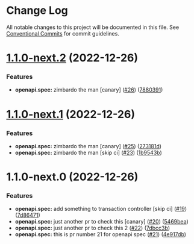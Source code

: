 # Change Log

All notable changes to this project will be documented in this file.
See [Conventional Commits](https://conventionalcommits.org) for commit guidelines.

# [1.1.0-next.2](https://github.com/omermorad/trytry/compare/v1.1.0-next.1...v1.1.0-next.2) (2022-12-26)


### Features

* **openapi.spec:** zimbardo the man [canary] ([#26](https://github.com/omermorad/trytry/issues/26)) ([7880391](https://github.com/omermorad/trytry/commit/78803915532f7fab3a6c754a001a2a3f6b8874f9))





# [1.1.0-next.1](https://github.com/omermorad/trytry/compare/v1.1.0-next.0...v1.1.0-next.1) (2022-12-26)


### Features

* **openapi.spec:** zimbardo the man [canary] ([#25](https://github.com/omermorad/trytry/issues/25)) ([273181d](https://github.com/omermorad/trytry/commit/273181d945292d201810de3326078609803689f8))
* **openapi.spec:** zimbardo the man [skip ci] ([#23](https://github.com/omermorad/trytry/issues/23)) ([1b9543b](https://github.com/omermorad/trytry/commit/1b9543b39916c4f7c7401ee3c2a0878a25e5d2cf))





# 1.1.0-next.0 (2022-12-26)


### Features

* **openapi.spec:** add something to transaction controller [skip ci] ([#19](https://github.com/omermorad/trytry/issues/19)) ([7d86471](https://github.com/omermorad/trytry/commit/7d86471c87f74d09bcc9cd05f7596d82a5dcbc48))
* **openapi.spec:** just another pr to check this [canary] ([#20](https://github.com/omermorad/trytry/issues/20)) ([5469bea](https://github.com/omermorad/trytry/commit/5469beaefdaf67a71171118f064b1856c15677c3))
* **openapi.spec:** just another pr to check this 2 ([#22](https://github.com/omermorad/trytry/issues/22)) ([7dbcc3b](https://github.com/omermorad/trytry/commit/7dbcc3bad5ff84a9a443dbb5ff7fd286630e3fa3))
* **openapi.spec:** this is pr number 21 for openapi spec ([#21](https://github.com/omermorad/trytry/issues/21)) ([4e917db](https://github.com/omermorad/trytry/commit/4e917db0095af8820782a5788f9718525370bf5d))
